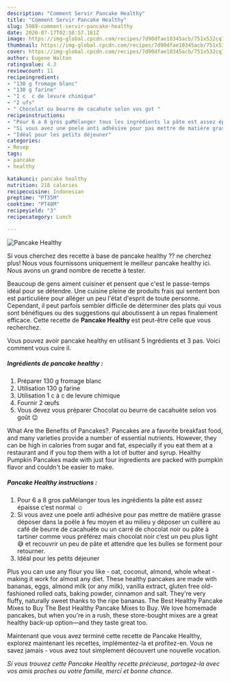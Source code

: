 ```yaml
---
description: "Comment Servir Pancake Healthy"
title: "Comment Servir Pancake Healthy"
slug: 5989-comment-servir-pancake-healthy
date: 2020-07-17T02:58:57.161Z
image: https://img-global.cpcdn.com/recipes/7d90dfae10345acb/751x532cq70/pancake-healthy-photo-principale-de-la-recette.jpg
thumbnail: https://img-global.cpcdn.com/recipes/7d90dfae10345acb/751x532cq70/pancake-healthy-photo-principale-de-la-recette.jpg
cover: https://img-global.cpcdn.com/recipes/7d90dfae10345acb/751x532cq70/pancake-healthy-photo-principale-de-la-recette.jpg
author: Eugene Walton
ratingvalue: 4.3
reviewcount: 11
recipeingredient:
- "130 g fromage blanc"
- "130 g farine"
- "1 c  c de levure chimique"
- "2 ufs"
- " Chocolat ou beurre de cacahute selon vos got "
recipeinstructions:
- "Pour 6 a 8 gros paMélanger tous les ingrédients la pâte est assez épaisse c’est normal ☺️"
- "Si vous avez une poele anti adhésive pour pas mettre de matière grasse déposer dans la poêle à feu moyen et au milieu y déposer un cuillère au café de beurre de cacahuète ou un carré de chocolat noir ou pâte à tartiner comme vous préférez mais chocolat noir c’est un peu plus light😅 et recouvrir un peu de pâte et attendre que les bulles se forment pour retourner."
- "Idéal pour les petits déjeuner"
categories:
- Resep
tags:
- pancake
- healthy

katakunci: pancake healthy 
nutrition: 218 calories
recipecuisine: Indonesian
preptime: "PT35M"
cooktime: "PT48M"
recipeyield: "3"
recipecategory: Lunch

---
```



![Pancake Healthy](https://img-global.cpcdn.com/recipes/7d90dfae10345acb/751x532cq70/pancake-healthy-photo-principale-de-la-recette.jpg)

Si vous cherchez des recette à base de pancake healthy ?? ne cherchez plus! Nous vous fournissons uniquement le meilleur pancake healthy ici. Nous avons un grand nombre de recette à tester.

Beaucoup de gens aiment cuisiner et pensent que c'est le passe-temps idéal pour se détendre. Une cuisine pleine de produits frais qui sentent bon est particulière pour alléger un peu l'état d'esprit de toute personne. Cependant, il peut parfois sembler difficile de déterminer des plats qui vous sont bénéfiques ou des suggestions qui aboutissent à un repas finalement efficace. Cette recette de <strong> Pancake Healthy </strong> est peut-être celle que vous recherchez.

<!--inarticleads1-->

Vous pouvez avoir pancake healthy en utilisant 5 Ingrédients et 3 pas. Voici comment vous cuire il.

##### Ingrédients de pancake healthy :

1. Préparer 130 g fromage blanc
1. Utilisation 130 g farine
1. Utilisation 1 c à c de levure chimique
1. Fournir 2 œufs
1. Vous devez vous préparer  Chocolat ou beurre de cacahuète selon vos goût 😉


What Are the Benefits of Pancakes?. Pancakes are a favorite breakfast food, and many varieties provide a number of essential nutrients. However, they can be high in calories from sugar and fat, especially if you eat them at a restaurant and if you top them with a lot of butter and syrup. Healthy Pumpkin Pancakes made with just four ingredients are packed with pumpkin flavor and couldn&#39;t be easier to make. 

<!--inarticleads2-->

##### Pancake Healthy instructions :

1. Pour 6 a 8 gros paMélanger tous les ingrédients la pâte est assez épaisse c’est normal ☺️
1. Si vous avez une poele anti adhésive pour pas mettre de matière grasse déposer dans la poêle à feu moyen et au milieu y déposer un cuillère au café de beurre de cacahuète ou un carré de chocolat noir ou pâte à tartiner comme vous préférez mais chocolat noir c’est un peu plus light😅 et recouvrir un peu de pâte et attendre que les bulles se forment pour retourner.
1. Idéal pour les petits déjeuner


Plus you can use any flour you like - oat, coconut, almond, whole wheat - making it work for almost any diet. These healthy pancakes are made with bananas, eggs, almond milk (or any milk), vanilla extract, gluten free old-fashioned rolled oats, baking powder, cinnamon and salt. They&#39;re very fluffy, naturally sweet thanks to the ripe bananas. The Best Healthy Pancake Mixes to Buy The Best Healthy Pancake Mixes to Buy. We love homemade pancakes, but when you&#39;re in a rush, these store-bought mixes are a great healthy back-up option—and they taste great too. 

<!--inarticleads1-->

<p>
Maintenant que vous avez terminé cette recette de Pancake Healthy, explorez maintenant les recettes, implémentez-la et profitez-en. Vous ne savez jamais - vous avez tout simplement découvert une nouvelle vocation.
</p>

<p>
<i>Si vous trouvez cette Pancake Healthy recette précieuse, partagez-la avec vos amis proches ou votre famille, merci et bonne chance.</i>
</p>
